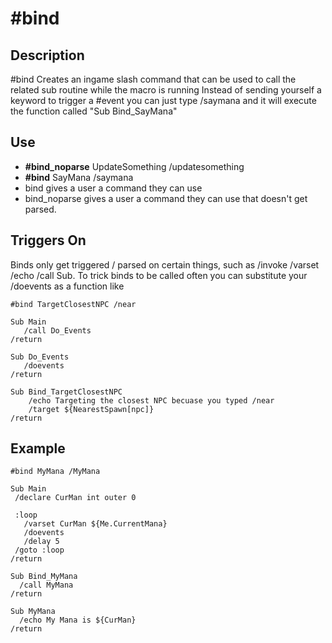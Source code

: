 # \#bind

## Description

\#bind Creates an ingame slash command that can be used to call the related sub routine while the macro is running Instead of sending yourself a keyword to trigger a \#event you can just type /saymana and it will execute the function called "Sub Bind\_SayMana"

## Use

* **\#bind\_noparse** UpdateSomething /updatesomething
* **\#bind** SayMana /saymana
* bind gives a user a command they can use
* bind\_noparse gives a user a command they can use that doesn't get parsed.

## Triggers On

Binds only get triggered / parsed on certain things, such as /invoke /varset /echo /call Sub. To trick binds to be called often you can substitute your /doevents as a function like

```text
#bind TargetClosestNPC /near

Sub Main
   /call Do_Events
/return

Sub Do_Events
   /doevents
/return

Sub Bind_TargetClosestNPC
    /echo Targeting the closest NPC becuase you typed /near
    /target ${NearestSpawn[npc]}
/return
```

## Example

```text
#bind MyMana /MyMana

Sub Main
 /declare CurMan int outer 0

 :loop
   /varset CurMan ${Me.CurrentMana}
   /doevents
   /delay 5
 /goto :loop
/return

Sub Bind_MyMana
  /call MyMana
/return

Sub MyMana
  /echo My Mana is ${CurMan}
/return
```
